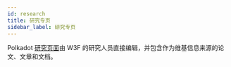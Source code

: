 ```yaml
---
id: research
title: 研究专页
sidebar_label: 研究专页
---
```


Polkadot [研究页面](https://research.polkadot.network)由 W3F 的研究人员直接编辑，并包含作为维基信息来源的论文、文章和文档。
